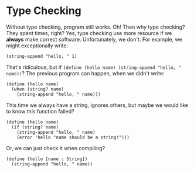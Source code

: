 # Type Checking

Without type checking, program still works. Oh! Then why type checking? They spent times, right? Yes, type checking use more resource if we **always** make correct software. Unfortunately, we don't. For example, we might exceptionally write:

```racket
(string-append "hello, " 1)
```

That's ridiculous, but if `(define (hello name) (string-append "hello, " name))`? The previous program can happen, when we didn't write:

```racket
(define (hello name)
  (when (string? name)
    (string-append "hello, " name)))
```

This time we always have a string, ignores others, but maybe we would like to know this function failed?

```racket
(define (hello name)
  (if (string? name)
    (string-append "hello, " name)
    (error 'hello "name should be a string!")))
```

Or, we can just check it when compiling?

```racket
(define (hello [name : String])
  (string-append "hello, " name))
```
